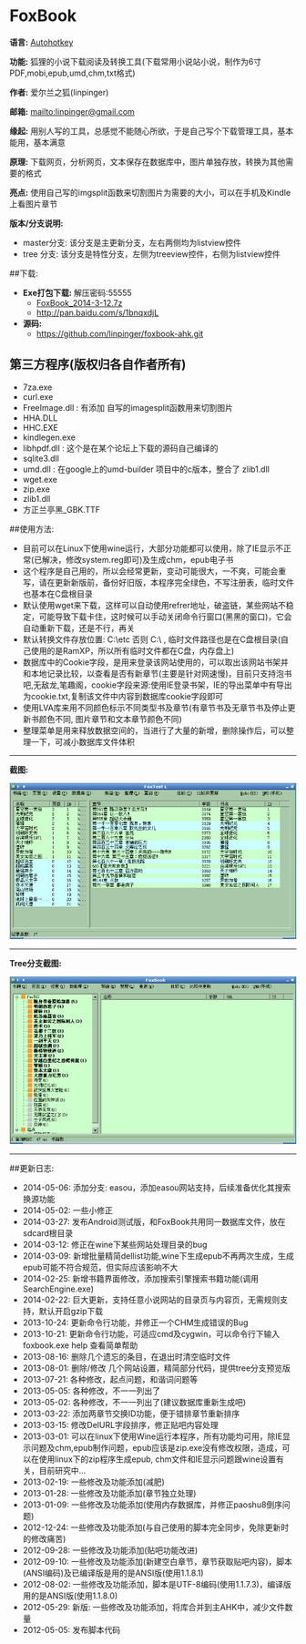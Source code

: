 # FoxBook

**语言:** [Autohotkey](http://www.autohotkey.com)

**功能:** 狐狸的小说下载阅读及转换工具(下载常用小说站小说，制作为6寸PDF,mobi,epub,umd,chm,txt格式)

**作者:** 爱尔兰之狐(linpinger)

**邮箱:** <mailto:linpinger@gmail.com>

**缘起:** 用别人写的工具，总感觉不能随心所欲，于是自己写个下载管理工具，基本能用，基本满意

**原理:** 下载网页，分析网页，文本保存在数据库中，图片单独存放，转换为其他需要的格式

**亮点:** 使用自己写的imgsplit函数来切割图片为需要的大小，可以在手机及Kindle上看图片章节

**版本/分支说明:**

- master分支: 该分支是主更新分支，左右两侧均为listview控件
- tree  分支: 该分支是特性分支，左侧为treeview控件，右侧为listview控件

##下载:

-   **Exe打包下载:** 解压密码:55555
    -   [FoxBook_2014-3-12.7z](../../releases/download/2014-03-12/FoxBook_2014-3-12.7z)
    -   <http://pan.baidu.com/s/1bnqxdjL>
-   **源码:**
    -   <https://github.com/linpinger/foxbook-ahk.git>

## 第三方程序(版权归各自作者所有)
- 7za.exe
- curl.exe
- FreeImage.dll : 有添加 自写的imagesplit函数用来切割图片
- HHA.DLL
- HHC.EXE
- kindlegen.exe
- libhpdf.dll   : 这个是在某个论坛上下载的源码自己编译的
- sqlite3.dll
- umd.dll       : 在google上的umd-builder 项目中的c版本，整合了 zlib1.dll
- wget.exe
- zip.exe
- zlib1.dll
- 方正兰亭黑_GBK.TTF

##使用方法:

- 目前可以在Linux下使用wine运行，大部分功能都可以使用，除了IE显示不正常(已解决，修改system.reg即可)及生成chm，epub电子书
- 这个程序是自己用的，所以会经常更新，变动可能很大，一不爽，可能会重写，请在更新新版前，备份好旧版，本程序完全绿色，不写注册表，临时文件也基本在C盘根目录
- 默认使用wget来下载，这样可以自动使用refrer地址，破盗链，某些网站不稳定，可能导致下载卡住，这时候可以手动关闭命令行窗口(黑黑的窗口)，它会自动重新下载，还是不行，再关
- 默认转换文件存放位置: C:\\etc 否则 C:\\ , 临时文件路径也是在C盘根目录(自己使用的是RamXP，所以所有临时文件都在C盘，内存盘上)
- 数据库中的Cookie字段，是用来登录该网站使用的，可以取出该网站书架并和本地记录比较，以查看是否有新章节(主要是针对网速慢)，目前只支持泡书吧,无敌龙,笔趣阁，cookie字段来源:使用IE登录书架，IE的导出菜单中有导出为cookie.txt,复制该文件中内容到数据库cookie字段即可
- 使用LVA库来用不同颜色标示不同类型书及章节(有章节书及无章节书及停止更新书颜色不同, 图片章节和文本章节颜色不同)
- 整理菜单是用来释放数据空间的，当进行了大量的新增，删除操作后，可以整理一下，可减小数据库文件体积

***

**截图:**

![](doc/foxbook.png)

***

**Tree分支截图:**

 ![](doc/FoxBook_tree.png)

***

##更新日志:

- 2014-05-06: 添加分支: easou，添加easou网站支持，后续准备优化其搜索换源功能
- 2014-05-02: 一些小修正
- 2014-03-27: 发布Android测试版，和FoxBook共用同一数据库文件，放在sdcard根目录
- 2014-03-12: 修正在wine下某些网站处理目录的bug
- 2014-03-09: 新增批量精简dellist功能,wine下生成epub不再两次生成，生成epub可能不符合规范，但实际应该影响不大
- 2014-02-25: 新增书籍界面修改，添加搜索引擎搜索书籍功能(调用SearchEngine.exe)
- 2014-02-22: 巨大更新，支持任意小说网站的目录页与内容页，无需规则支持，默认开启gzip下载
- 2013-10-24: 更新命令行功能，并修正一个CHM生成错误的Bug
- 2013-10-21: 更新命令行功能，可适应cmd及cygwin，可以命令行下输入 foxbook.exe help 查看简单帮助
- 2013-08-16: 删除几个遗忘的条目，在退出时清空临时文件
- 2013-08-01: 删除/修改 几个网站设置，精简部分代码，提供tree分支预览版
- 2013-07-21: 各种修改，起点问题，和谐词问题等
- 2013-05-05: 各种修改，不一一列出了
- 2013-05-02: 各种修改，不一一列出了(建议数据库重新生成吧)
- 2013-03-22: 添加两章节交换ID功能，便于错排章节重新排序
- 2013-03-15: 修改DelURL字段排序，修正贴吧内容处理
- 2013-03-01: 可以在linux下使用Wine运行本程序，所有功能均可用，除IE显示问题及chm,epub制作问题，epub应该是zip.exe没有修改权限，造成，可以在使用linux下的zip程序生成epub, chm文件和IE显示问题跟wine设置有关，目前研究中...
- 2013-02-19: 一些修改及功能添加(减肥)
- 2013-01-28: 一些修改及功能添加(章节独立处理)
- 2013-01-09: 一些修改及功能添加(使用内存数据库，并修正paoshu8倒序问题)
- 2012-12-24: 一些修改及功能添加(与自己使用的脚本完全同步，免除更新时的修改痛苦)
- 2012-09-28: 一些修改及功能添加(贴吧功能改进)
- 2012-09-10: 一些修改及功能添加(新建空白章节，章节获取贴吧内容)，脚本(ANSI编码)及已编译版是用的是ANSI版(使用1.1.8.1)
- 2012-08-02: 一些修改及功能添加，脚本是UTF-8编码(使用1.1.7.3)，编译版用的是ANSI版(使用1.1.8.0)
- 2012-05-29: 新版: 一些修改及功能添加，将库合并到主AHK中，减少文件数量
- 2012-05-05: 发布脚本代码

